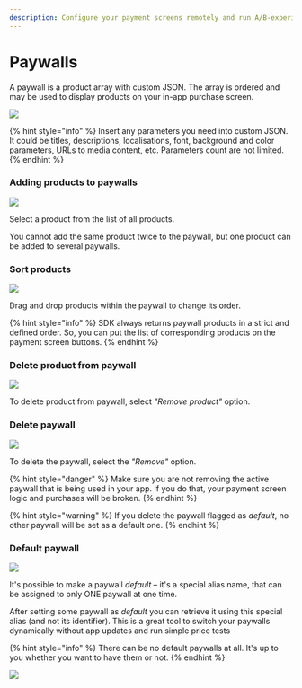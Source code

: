 ```yaml
---
description: Configure your payment screens remotely and run A/B-experiments
---
```


# Paywalls

A paywall is a product array with custom JSON. The array is ordered and may be used to display products on your in-app purchase screen.

![](<../../.gitbook/assets/Screenshot 2021-05-04 at 17.40.40.png>)

{% hint style="info" %}
Insert any parameters you need into custom JSON. It could be titles, descriptions, localisations, font, background and color parameters, URLs to media content, etc. Parameters count are not limited.
{% endhint %}

### Adding products to paywalls

![](<../../.gitbook/assets/Screenshot 2021-05-04 at 17.55.36.png>)

Select a product from the list of all products.

You cannot add the same product twice to the paywall, but one product can be added to several paywalls.

### Sort products

![](<../../.gitbook/assets/Screenshot 2021-05-04 at 18.05.23.png>)

Drag and drop products within the paywall to change its order.

{% hint style="info" %}
SDK always returns paywall products in a strict and defined order. So, you can put the list of corresponding products on the payment screen buttons.
{% endhint %}

### Delete product from paywall

![](../../.gitbook/assets/new\_screen.png)

To delete product from paywall, select _"Remove product"_ option.

### Delete paywall

![](<../../.gitbook/assets/prod10 (1).png>)

To delete the paywall, select the _"Remove"_ option.

{% hint style="danger" %}
Make sure you are not removing the active paywall that is being used in your app. If you do that, your payment screen logic and purchases will be broken.
{% endhint %}

{% hint style="warning" %}
If you delete the paywall flagged as _default_, no other paywall will be set as a default one.
{% endhint %}

### Default paywall

![](../../.gitbook/assets/prod11.png)

It's possible to make a paywall _default_ – it's a special alias name, that can be assigned to only ONE paywall at one time.

After setting some paywall as _default_ you can retrieve it using this special alias (and not its identifier). This is a great tool to switch your paywalls dynamically without app updates and run simple price tests

{% hint style="info" %}
There can be no default paywalls at all. It's up to you whether you want to have them or not.
{% endhint %}

![](<../../.gitbook/assets/Screenshot 2021-05-04 at 18.33.03.png>)
